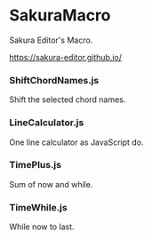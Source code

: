 # SakuraMacro

Sakura Editor's Macro.

https://sakura-editor.github.io/

### ShiftChordNames.js

Shift the selected chord names.

### LineCalculator.js

One line calculator as JavaScript do.

### TimePlus.js

Sum of now and while.

### TimeWhile.js

While now to last.

